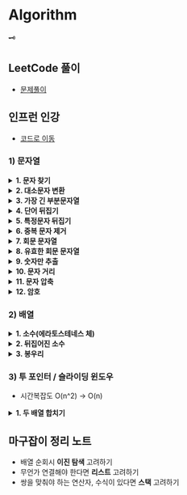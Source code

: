 # Algorithm
🗝<br>
## LeetCode 풀이
- [문제풀이](https://velog.io/@16fekim?tag=%EC%95%8C%EA%B3%A0%EB%A6%AC%EC%A6%98)

## 인프런 인강
- [코드로 이동](https://github.com/97Fekim/Algorithm/blob/master/src/Inflearn/_1String/Main.java)
### 1) 문자열
<details>
<summary> <strong>1. 문자 찾기</strong> </summary>
- 소문자 <-> 대문자 변형시, <code>c = Character.to____Case(c) </code> 이용하여 변형한다.<br>
- 문자열에서 for-each 문을 돌릴때, <code>for(char c : str.toCharArray){} </code> 의 형태로, char 배열을 이용해서 for문을 돌려야 한다.<br>
</details>

 <details>
<summary> <strong>2. 대소문자 변환</strong> </summary>
- Character 클래스의 메소드중, <code>isLowerCase</code>와 <code>isUpperCase</code>를 이용해서 대문자인지 소문자인지 알 수 있다. <br>
</details>

<details>
<summary> <strong>3. 가장 긴 부분문자열</strong> </summary>
- nextLine()으로 줄바꿈 된 문자열을 입력 받는다.<br>
- <code>String[] strs = String.split("CH") </code>로 <code>"CH"</code>을 기준으로 쪼개진 문자열 배열을 얻는다.<br>
- <code>int pos = str.indexOf("CH")</code> 로, <code>"CH"</code> 문자가 있는 인덱스를 pos에 반환받는다. 발견하지 못하면, pos에 -1를 리턴한다.<br>
- <code>String temp = str.substring(index1, index2)</code> 로, index1 ~ index1 의 부분 문자열을 temp에 담을 수 있다<br>
- <code>String temp = str.substring(index1)</code> 로, index1 부터 시작하는 부분 문자열을 temp에 담을 수 있다<br>
</details>

<details>
<summary> <strong>4. 단어 뒤집기</strong> </summary>
- ArrayList<String> 활용<br>
- StringBuilder의 reverse 메소드 활용<br>
- 손코딩시에는, 왼쪽 오른쪽을 lt rt로 지정하여, while(lt<rt) 루프 활용<br>
- <code>String str = String.valueOf(char[] temp)</code> 로, char 배열을 String으로 변환 가능하다.<br>
</details> 
 
<details>
<summary> <strong>5. 특정문자 뒤집기</strong> </summary>
- <code>while(lt < rt)</code> 를 항상 기억<br>
- 특정문자일 경우에만 lt를 증가시키거나 rt를 감소시키는 로직으로 구현.<br>
- <code>Character.isAlphabetic(CH)</code> 메소드 활용 (특정 문자가 알파벳임을 확인)<br>
- char[] 를 String으로 변환하려면 반드시 <code>String str = String.valueOf(char[])</code> 을 활용해라.<br>
</details> 
 
<details>
<summary> <strong>6. 중복 문자 제거</strong> </summary>
- String 클래스의 indexOf()를 활용하여 해결한다.<br>
</details> 
 
<details>
<summary> <strong>7. 회문 문자열 </strong> </summary>
- lt, rt를 활용!<br>
- StringBuilder의 reverse를 활용하여 비교할때는, String의 equalsIgnoreCase 메소드를 이용하여 비교하면 대소문자를 무시하고 비교 가능하다.<br>
</details>  
 
<details>
<summary> <strong>8. 유효한 회문 문자열 </strong> </summary>
- <code>str = str.replaceAll("[^A-Z]","")</code>로 A-Z가 아닌 모든 문자를 ""로 변환 가능하다.<br>
- 세가지 풀이가 가능하다<br>
- 1) if-elseif-else 구문으로 문자만 체크해서 lt,rt를 증감 시키는 로직<br>
- 2) replaceAll과 toUpperCase로 대문자 알파벳만 남긴 후 lt,rt 를 활용하는 로직<br>
- 3) replaceAll과 toUpperCase로 대문자 알파벳만 남긴 후, StringBuilder의 reverse를 활용하는 로직<br>
</details>
 
<details>
<summary> <strong>9. 숫자만 추출 </strong> </summary>
- 세 가지 풀이가 가능하다.
- 1) parseInt 활용 : <code>int n = Integer.parseInt(str)</code>를 활용해 String -> int 형 변환이 가능하다. 이때, 맨앞 0을 사라진다.<br>
- 2) isDigit 활용 : <code>Character.isDigit(ch)</code>을 활용해 문자가 숫자인지 확인하여 해결 가능하다.<br>
- 3) 곱셈 로직 활용 : ascii 넘버를 활용하여, int 변수 answer에 값을 축적시킨다. 0~9는 ascii표에서 48 ~ 57에 대응한다.<br>
</details>   
 
<details>
<summary> <strong>10. 문자 거리 </strong> </summary>
- step1) 거리를 나타낼 변수 p를 1000으로 초기화한다.<br>
- step2) for문을 앞에서부터 한번 돌면서, e를 만나면 0으로 초기화하고 e가 아니면 1씩 증가시키며 배열에 넣는다.<br>
- step3) for문을 뒤에서부터 다시 돌면서 똑같이 배열에 넣는데, 이때는 p값과 원래 int 배열의 값을 비교하여 작은 값을 넣는다, <code>Math.min(answer[i], p)</code> 활용<br>
</details>  
 
<details>
<summary> <strong>11. 문자 압축 </strong> </summary>
- StringBuilder를 이용<br>
- count를 누적시키는 방법을 이용<br>
- <strong>마지막에 빈문자를 넣어줄것!!! <code> str += " ";</code></strong><br>
</details> 
 
<details>
<summary> <strong>12. 암호 </strong> </summary>
- 반복문 속 substring 이용<br>
- <code>String temp = str.replace('#','1").replace('*','0')</code> 이용<br>
- <code>int num = Integer.parseInt(str,2)</code> 이용하여 이진수 문자열을 십진수로 변환<br>
</details>
 
### 2) 배열
<details>
<summary> <strong>1. 소수(에라토스테네스 체) </strong> </summary>
- 1) 입력된 정수의 개수만큼 공백 배열 생성 후, 순회<br>
- 2) 소수를 찾았다? > answer 1증가.<br>
- 3) 그 소수만큼 이동하면서 모든 자리에 체크 (소수가 아님을 1로 표시)<br>
</details> 
 
<details>
<summary> <strong>2. 뒤집어진 소수 </strong> </summary>
- 1) (t = temp를 10으로 나눈 나머지) > (res = res*10 + t) > (temp를 10으로 나누기) 로직으로 정수 뒤집기<br>
- 2) 뒤집어진 정수를 소수 판단 함수로 보내기<br>
- 3) 소수 판단 함수 : 약수가 있다( if(res%i != 0)사용) > false<br>
</details> 
 
<details>
<summary> <strong>3. 봉우리 </strong> </summary>
- 1) Out of index 에러 주의!<br>
- 2) int[] dx = {1,0,-1,0}; <br>
- 3) int[] dy = {0,1,0,-1}; dx, dy 두 배열을 이용하여, 양옆좌우를 손쉽게 탐색<br>  
</details> 
  

### 3) 투 포인터 / 슬라이딩 윈도우
- 시간복잡도 O(n^2) -> O(n)
<details>
<summary> <strong>1. 두 배열 합치기 </strong> </summary>
- 오름차순 돼 있는 두 배열을 더해서 다시 정렬을 하면, 시간 복잡도가 nlogn 이 된다. 이를 투 포인터를 사용하면 O(n)으로 구현 가능하다 <br>
</details> 

 
## 마구잡이 정리 노트
- 배열 순회시 <strong>이진 탐색</strong> 고려하기
- 무언가 연결해야 한다면 <strong>리스트</strong> 고려하기
- 쌍을 맞춰야 하는 연산자, 수식이 있다면 <strong>스택</strong> 고려하기

